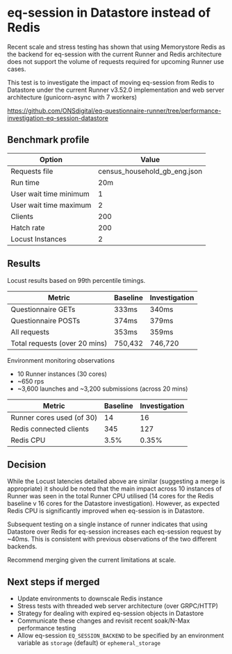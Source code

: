 # eq-session in Datastore instead of Redis

Recent scale and stress testing has shown that using Memorystore Redis as the backend for eq-session with the current Runner and Redis architecture does not support the volume of requests required for upcoming Runner use cases.

This test is to investigate the impact of moving eq-session from Redis to Datastore under the current Runner v3.52.0 implementation and web server architecture (gunicorn-async with 7 workers)

https://github.com/ONSdigital/eq-questionnaire-runner/tree/performance-investigation-eq-session-datastore

## Benchmark profile

| Option                 | Value                        |
| ---------------------- | ---------------------------- |
| Requests file          | census_household_gb_eng.json |
| Run time               | 20m                          |
| User wait time minimum | 1                            |
| User wait time maximum | 2                            |
| Clients                | 200                          |
| Hatch rate             | 200                          |
| Locust Instances       | 2                            |

## Results

Locust results based on 99th percentile timings.

| Metric | Baseline | Investigation |
|--------|----------|--------------|
| Questionnaire GETs | 333ms | 340ms|
| Questionnaire POSTs | 374ms| 379ms|
| All requests | 353ms | 359ms |
| Total requests (over 20 mins) | 750,432 | 746,720 |

Environment monitoring observations

- 10 Runner instances (30 cores)
- ~650 rps
- ~3,600 launches and ~3,200 submissions (across 20 mins)

| Metric | Baseline | Investigation |
|--------|----------|--------------|
| Runner cores used (of 30) | 14 | 16|
| Redis connected clients | 345 | 127 |
| Redis CPU | 3.5% | 0.35% |

## Decision

While the Locust latencies detailed above are similar (suggesting a merge is appropriate) it should be noted that the main impact across 10 instances of Runner was seen in the total Runner CPU utilised (14 cores for the Redis baseline v 16 cores for the Datastore investigation). However, as expected Redis CPU is significantly improved when eq-session is in Datastore. 

Subsequent testing on a single instance of runner indicates that using Datastore over Redis for eq-session increases each eq-session request by ~40ms. This is consistent with previous observations of the two different backends.

Recommend merging given the current limitations at scale.

## Next steps if merged

- Update environments to downscale Redis instance
- Stress tests with threaded web server architecture (over GRPC/HTTP)
- Strategy for dealing with expired eq-session objects in Datastore
- Communicate these changes and revisit recent soak/N-Max performance testing  
- Allow eq-session `EQ_SESSION_BACKEND` to be specified by an environment variable as `storage` (default) or `ephemeral_storage`
